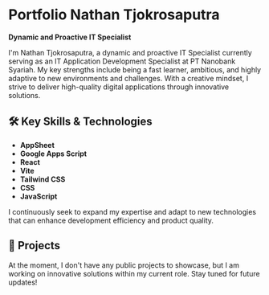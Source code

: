 # Portfolio Nathan Tjokrosaputra

**Dynamic and Proactive IT Specialist**

I'm Nathan Tjokrosaputra, a dynamic and proactive IT Specialist currently serving as an IT Application Development Specialist at PT Nanobank Syariah. My key strengths include being a fast learner, ambitious, and highly adaptive to new environments and challenges. With a creative mindset, I strive to deliver high-quality digital applications through innovative solutions.

## 🛠️ Key Skills & Technologies

- **AppSheet**
- **Google Apps Script**
- **React**
- **Vite**
- **Tailwind CSS**
- **CSS**
- **JavaScript**

I continuously seek to expand my expertise and adapt to new technologies that can enhance development efficiency and product quality.

## 📂 Projects

At the moment, I don't have any public projects to showcase, but I am working on innovative solutions within my current role. Stay tuned for future updates!
